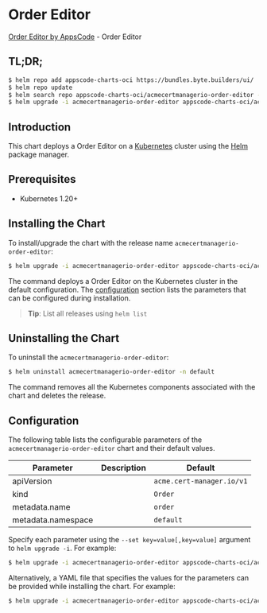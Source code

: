 # Order Editor

[Order Editor by AppsCode](https://byte.builders) - Order Editor

## TL;DR;

```bash
$ helm repo add appscode-charts-oci https://bundles.byte.builders/ui/
$ helm repo update
$ helm search repo appscode-charts-oci/acmecertmanagerio-order-editor --version=v0.5.0
$ helm upgrade -i acmecertmanagerio-order-editor appscode-charts-oci/acmecertmanagerio-order-editor -n default --create-namespace --version=v0.5.0
```

## Introduction

This chart deploys a Order Editor on a [Kubernetes](http://kubernetes.io) cluster using the [Helm](https://helm.sh) package manager.

## Prerequisites

- Kubernetes 1.20+

## Installing the Chart

To install/upgrade the chart with the release name `acmecertmanagerio-order-editor`:

```bash
$ helm upgrade -i acmecertmanagerio-order-editor appscode-charts-oci/acmecertmanagerio-order-editor -n default --create-namespace --version=v0.5.0
```

The command deploys a Order Editor on the Kubernetes cluster in the default configuration. The [configuration](#configuration) section lists the parameters that can be configured during installation.

> **Tip**: List all releases using `helm list`

## Uninstalling the Chart

To uninstall the `acmecertmanagerio-order-editor`:

```bash
$ helm uninstall acmecertmanagerio-order-editor -n default
```

The command removes all the Kubernetes components associated with the chart and deletes the release.

## Configuration

The following table lists the configurable parameters of the `acmecertmanagerio-order-editor` chart and their default values.

|     Parameter      | Description |               Default                |
|--------------------|-------------|--------------------------------------|
| apiVersion         |             | <code>acme.cert-manager.io/v1</code> |
| kind               |             | <code>Order</code>                   |
| metadata.name      |             | <code>order</code>                   |
| metadata.namespace |             | <code>default</code>                 |


Specify each parameter using the `--set key=value[,key=value]` argument to `helm upgrade -i`. For example:

```bash
$ helm upgrade -i acmecertmanagerio-order-editor appscode-charts-oci/acmecertmanagerio-order-editor -n default --create-namespace --version=v0.5.0 --set apiVersion=acme.cert-manager.io/v1
```

Alternatively, a YAML file that specifies the values for the parameters can be provided while
installing the chart. For example:

```bash
$ helm upgrade -i acmecertmanagerio-order-editor appscode-charts-oci/acmecertmanagerio-order-editor -n default --create-namespace --version=v0.5.0 --values values.yaml
```
